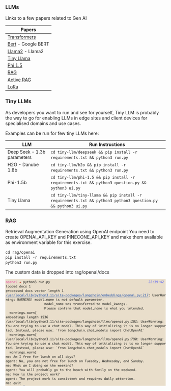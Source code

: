 ### LLMs

Links to a few papers related to Gen AI

|Papers|
|---|
|[Transformers](transformers.pdf)|
|[Bert](bert.pdf) - Google BERT|
|[Llama2](llama.pdf) - Llama2 |
|[Tiny Llama](tiny-llama.pdf)|
|[Phi 1.5](phi-1.5.pdf) |
|[RAG](rag.pdf)|
|[Active RAG](flare.pdf)|
|[LoRa](lora.pdf)|


### Tiny LLMs
As developers you want to run and see for yourself, Tiny LLM is probably the way to go for enabling LLMs in edge sites and client devices for specialised domains and use cases.

Examples can be run for few tiny LLMs here:

|LLM|Run Instructions|
|---|---|
|Deep Seek - 1.3b parameters|```cd tiny-llm/deepseek && pip install -r requirements.txt && python3 run.py```|
|H2O - Danube 1.8b|```cd tiny-llm/h2o && pip install -r requirements.txt && python3 run.py```|
|Phi-1.5b|```cd tiny-llm/phi-1.5 && pip install -r requirements.txt && python3 question.py && python3 ui.py```|
|Tiny Llama|```cd tiny-llm/tiny-llama && pip install -r requirements.txt && python3 python3 question.py && python3 ui.py```|

### RAG
Retrieval Augmentation Generation using OpenAI endpoint
You need to create OPENAI_API_KEY and PINECONE_API_KEY and make them available as environment variable for this exercise.

```shell
cd rag/openai
pip install -r requirements.txt
python3 run.py
```
The custom data is dropped into rag/openai/docs

![RAG with OpenAI](assets/rag.png)

